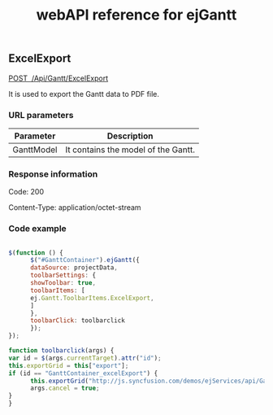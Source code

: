 ﻿---
layout: post
title: webAPI reference for ejGantt
description: webAPI reference for ejGantt
documentation: API
platform: js-webapi
keywords: ejGantt,Gantt, syncfusion,ejGantt webapi
---

## ExcelExport

[POST&nbsp;&nbsp;/Api/Gantt/ExcelExport](http://js.syncfusion.com/demos/ejServices/api/Gantt/ExcelExport)

It is used to export the Gantt data to PDF file.

### URL parameters

|  Parameter |  Description | 
|---|---|
|GanttModel|It contains the model of the Gantt.|  

### Response information 

Code: 200

Content-Type: application/octet-stream	

### Code example 

```javascript

$(function () {
      $("#GanttContainer").ejGantt({
      dataSource: projectData,
      toolbarSettings: {
      showToolbar: true,
      toolbarItems: [
      ej.Gantt.ToolbarItems.ExcelExport,            
      ]
      },
      toolbarClick: toolbarclick
      });
});

function toolbarclick(args) {
var id = $(args.currentTarget).attr("id");
this.exportGrid = this["export"];
if (id == "GanttContainer_excelExport") {			
      this.exportGrid("http://js.syncfusion.com/demos/ejServices/api/Gantt/ExcelExport", "", false);
      args.cancel = true;
}
}

```
